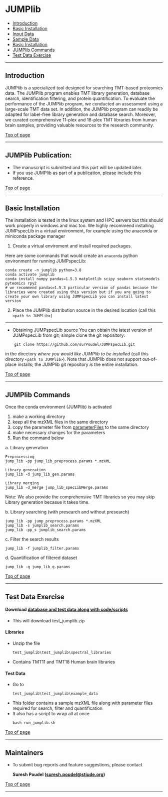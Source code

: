 # JUMPlib #

 * [Introduction](#introduction)
 * [Basic Installation](#basic-installation)
 * [Input Data](#input-data)
 * [Sample Data](#sample-data)
 * [Basic Installation](#basic-installation)
 * [JUMPlib Commands](#jumplib-commands)
 * [Test Data Exercise](#test-data-exercise)

---

## Introduction ##

JUMPlib is a specialized tool designed for searching TMT-based proteomics data. The JUMPlib program enables TMT library generation, database search, identification filtering, and protein quantification. To evaluate the performance of the JUMPlib program, we conducted an assessment using a large-scale TMT data set. In addition, the JUMPlib program can readily be adapted for label-free library generation and database search. Moreover, we curated comprehensive 11-plex and 18-plex TMT libraries from human brain samples, providing valuable resources to the research community.


[Top of page](#JUMPlib)

----
## JUMPlib Publication:
  * The manuscript is submitted and this part will be updated later.
  * If you use JUMPlib as part of a publication, please include this reference.

[Top of page](#JUMPlib)

---

## Basic Installation ##
The installation is tested in the linux system and HPC servers but this should work properly in windows and mac too. We highly recommend installing JUMPspecLib in a virtual environment, for example using the anaconda or miniconda package manager
1. Create a virtual enviroment and install required packages.

Here are some commands that would create an `anaconda` python environment for
running JUMPspecLib:

```
conda create -n jumplib python=3.8
conda activate jumplib
conda install numpy pandas=1.5.3 matplotlib scipy seaborn statsmodels pyteomics rpy2
# we recommend pandas=1.5.3 particular version of pandas because the libraries were created using this version but if you are going to create your own library using JUMPspecLib you can install latest version

```

2. Place the JUMPlib distribution source in the desired location (call
this `<path to JUMPlib>`)


----

  * Obtaining JUMPspecLib source 
You can obtain the latest version of JUMPspecLib from git; simple clone the
git repository:

```
    git clone https://github.com/surPoudel/JUMPspecLib.git
```

in the directory _where you would like JUMPlib to be installed_ (call this directory `<path to JUMPlib>`).  Note
that JUMPlib does not support out-of-place installs; the JUMPlib git
repository _is_ the entire installation.  

[Top of page](#JUMPlib)

----

## JUMPlib Commands ##

Once the conda environment (JUMPlib) is activated

1. make a working directory
2. keep all the mzXML files in the same directory
3. copy the parameter file from [parameterFiles](./parameterFiles) to the same directory
4. make necessary changes for the parameters 
5. Run the command below

a. Library generation
```
Preprocessing 
jump_lib -pp jump_lib_preprocess.params *.mzXML 

Library generation
jump_lib -d jump_lib_gen.params

Library merging
jump_lib -d_merge jump_lib_specLibMerge.params
```
Note: We also provide the comprehensive TMT libraries so you may skip Library generation becasue it takes time.

b. Library searching (with presearch and without presearch)
```
jump_lib -pp jump_preprocess.params *.mzXML
jump_lib -s jumplib_search.params
jump_lib -pp_s jumplib_search.params
```

c. Filter the search results
```
jump_lib -f jumplib_filter.params
```

d. Quantification of filtered dataset
```
jump_lib -q jump_lib_q.params
```

[Top of page](#JUMPlib)

----


## Test Data Exercise ##
#### Download [database and test data along with code/scripts](https://drive.google.com/file/d/1wIzRg3dC6fkEVhWwWJFfst8HwnMx8Jcn)
* This will download test_jumplib.zip
#### Libraries
* Unzip the file
  ```
  test_jumplib\test_jumplib\spectral_libraries
  ```
* Contains TMT11 and TMT18 Human brain libraries
#### Test Data 
* Go to
  ```
  test_jumplib\test_jumplib\example_data
  ```
* This folder contains a sample mzXML file along with parameter files required for search, filter and quantification
* It also has a script to wrap all at once
  ```
  bash run_jumplib.sh
  ```

[Top of page](#JUMPlib)


----

Maintainers
----

* To submit bug reports and feature suggestions, please contact

  **Suresh Poudel (suresh.poudel@stjude.org)**

[Top of page](#JUMPlib)

----

